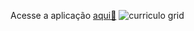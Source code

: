 Acesse a aplicação [aqui🤍](https://sheilaacunha.github.io/growdev-front-end-1-grid/)
![curriculo grid](https://user-images.githubusercontent.com/103156674/208316961-baf2e729-cb14-44a9-b3b3-5a9f4fb0a564.png)
